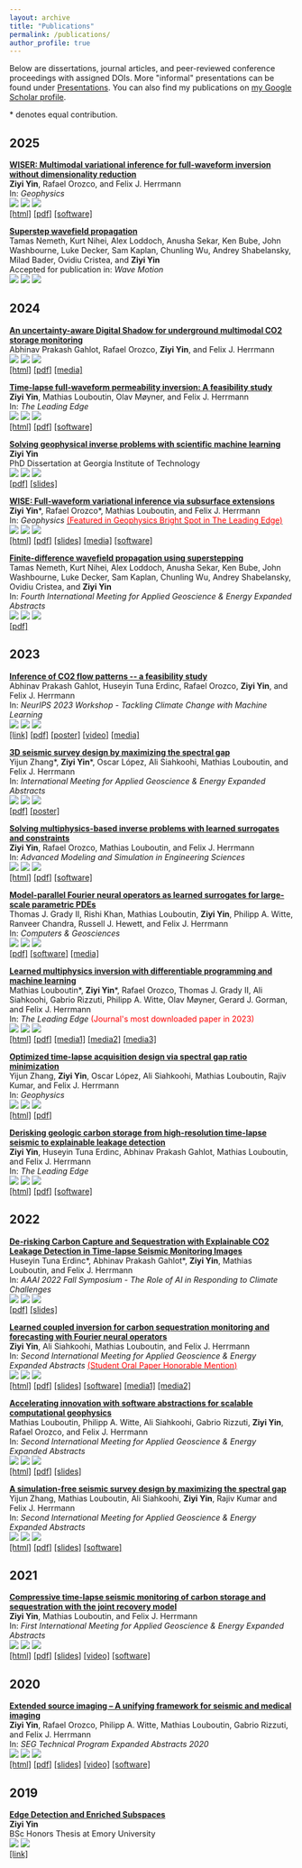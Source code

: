 ```yaml
---
layout: archive
title: "Publications"
permalink: /publications/
author_profile: true
---
```


Below are dissertations, journal articles, and peer-reviewed conference proceedings with assigned DOIs. More "informal" presentations can be found under [Presentations](https://ziyiyin97.github.io/presentations/). You can also find my publications on [my Google Scholar profile](https://scholar.google.com/citations?user=ji9kwj8AAAAJ&hl=en).

\* denotes equal contribution.

[preprint-img]:https://img.shields.io/badge/preprint-yellow
[conference-img]:https://img.shields.io/badge/conference-purple
[journal-img]:https://img.shields.io/badge/journal-red
[thesis-img]:https://img.shields.io/badge/thesis-orange

## 2025

[**WISER: Multimodal variational inference for full-waveform inversion without dimensionality reduction**](https://doi.org/10.1190/geo2024-0483.1)       
**Ziyi Yin**, Rafael Orozco, and Felix J. Herrmann       
In: *Geophysics*     
![][journal-img] ![](https://img.shields.io/badge/Mar%202025-black) [![](https://img.shields.io/badge/DOI-10.1190/geo2024--0483.1-blue)](https://doi.org/10.1190/geo2024-0483.1)        
[[html]](https://slim.gatech.edu/Publications/Public/Journals/Geophysics/2024/yin2024wiser/WISER.html) [[pdf]](../files/publications/10.1190/geo2024-0483.1.pdf) [[software]](https://github.com/slimgroup/WISER.jl)   

[**Superstep wavefield propagation**](https://doi.org/10.48550/arXiv.2406.05154)       
Tamas Nemeth, Kurt Nihei, Alex Loddoch, Anusha Sekar, Ken Bube, John Washbourne, Luke Decker, Sam Kaplan, Chunling Wu, Andrey Shabelansky, Milad Bader, Ovidiu Cristea, and **Ziyi Yin**            
Accepted for publication in: *Wave Motion*     
![][journal-img] ![](https://img.shields.io/badge/Jan%202025-black) [![](https://img.shields.io/badge/DOI-10.48550/arXiv.2406.05154-blue)](https://doi.org/10.48550/arXiv.2406.05154)   

## 2024     

[**An uncertainty-aware Digital Shadow for underground multimodal CO2 storage monitoring**](https://doi.org/10.48550/arXiv.2410.01218)       
Abhinav Prakash Gahlot, Rafael Orozco, **Ziyi Yin**, and Felix J. Herrmann       
![][preprint-img] ![](https://img.shields.io/badge/Oct%202024-black) [![](https://img.shields.io/badge/DOI-10.48550/arXiv.2410.01218-blue)](https://doi.org/10.48550/arXiv.2410.01218)        
[[html]](https://slim.gatech.edu/Publications/Public/Submitted/2024/gahlot2024uads/paper.html) [[pdf]](https://arxiv.org/pdf/2410.01218) [[media]](https://research.gatech.edu/digital-twins-make-co2-storage-safer)           

[**Time-lapse full-waveform permeability inversion: A feasibility study**](https://doi.org/10.1190/tle43080544.1)          
**Ziyi Yin**, Mathias Louboutin, Olav Møyner, and Felix J. Herrmann      
In: *The Leading Edge*     
![][journal-img] ![](https://img.shields.io/badge/Aug%202024-black) [![](https://img.shields.io/badge/DOI-10.1190/tle43080544.1-blue)](https://doi.org/10.1190/tle43080544.1)   
[[html]](https://slim.gatech.edu/Publications/Public/Journals/TheLeadingEdge/2024/yin2024tfp/paper.html) [[pdf]](../files/publications/10.1190/tle43080544.1.pdf) [[software]](https://github.com/slimgroup/TL-FWPI.jl)        

[**Solving geophysical inverse problems with scientific machine learning**](https://hdl.handle.net/1853/75649)       
**Ziyi Yin**       
PhD Dissertation at Georgia Institute of Technology            
![][thesis-img] ![](https://img.shields.io/badge/Aug%202024-black) [![](https://img.shields.io/badge/DOI-10.13140/RG.2.2.10102.82246-blue)](https://doi.org/10.13140/RG.2.2.10102.82246)        
[[pdf]](https://hdl.handle.net/1853/75649) [[slides]](http://dx.doi.org/10.13140/RG.2.2.16561.39528)        

[**WISE: Full-waveform variational inference via subsurface extensions**](https://doi.org/10.1190/geo2023-0744.1)       
**Ziyi Yin**\*, Rafael Orozco\*, Mathias Louboutin, and Felix J. Herrmann       
In: *Geophysics* [<span style="color:red">(Featured in Geophysics Bright Spot in The Leading Edge)</span>](https://library.seg.org/doi/10.1190/tle43090632.1)    
![][journal-img] ![](https://img.shields.io/badge/Jul%202024-black) [![](https://img.shields.io/badge/DOI-10.1190/geo2023--0744.1-blue)](https://doi.org/10.1190/geo2023-0744.1)     
[[html]](https://slim.gatech.edu/Publications/Public/Journals/Geophysics/2024/yin2023wise/paper.html) [[pdf]](../files/publications/10.1190/geo2023-0744.1.pdf) [[slides]](https://slim.gatech.edu/Publications/Public/Lectures/GTseminar/2024/yin2024GTwise) [[media]](https://library.seg.org/doi/10.1190/tle43090632.1) [[software]](https://github.com/slimgroup/WISE.jl)           

[**Finite-difference wavefield propagation using superstepping**](https://doi.org/10.1190/image2024-4091674.1)       
Tamas Nemeth, Kurt Nihei, Alex Loddoch, Anusha Sekar, Ken Bube, John Washbourne, Luke Decker, Sam Kaplan, Chunling Wu, Andrey Shabelansky, Ovidiu Cristea, and **Ziyi Yin**        
In: *Fourth International Meeting for Applied Geoscience & Energy Expanded Abstracts*       
![][conference-img] ![](https://img.shields.io/badge/Jul%202024-black) [![](https://img.shields.io/badge/DOI-10.1190/image2024--4091674.1-blue)](https://doi.org/10.1190/image2024-4091674.1)            
[[pdf]](../files/publications/10.1190/image2024-4091674.1.pdf)     

## 2023

[**Inference of CO2 flow patterns -- a feasibility study**](https://doi.org/10.48550/arXiv.2311.00290)            
Abhinav Prakash Gahlot, Huseyin Tuna Erdinc, Rafael Orozco, **Ziyi Yin**, and Felix J. Herrmann      
In: *NeurIPS 2023 Workshop - Tackling Climate Change with Machine Learning*     
![][conference-img] ![](https://img.shields.io/badge/Dec%202023-black) [![](https://img.shields.io/badge/DOI-10.48550/arXiv.2311.00290-blue)](https://doi.org/10.48550/arXiv.2311.00290)       
[[link]](https://www.climatechange.ai/papers/neurips2023/108) [[pdf]](https://arxiv.org/pdf/2311.00290.pdf) [[poster]](https://s3.us-east-1.amazonaws.com/climate-change-ai/papers/neurips2023/108/poster.jpg) [[video]](https://slideslive.com/39012807/inference-of-co2-flow-patternsa-feasibility-study) [[media]](https://www.cc.gatech.edu/news/machine-learning-could-be-key-early-leakage-detection-underground-carbon-storage-sites)               

[**3D seismic survey design by maximizing the spectral gap**](https://doi.org/10.1190/image2023-3895546.1)    
Yijun Zhang\*, **Ziyi Yin**\*, Oscar López, Ali Siahkoohi, Mathias Louboutin, and Felix J. Herrmann      
In: *International Meeting for Applied Geoscience & Energy Expanded Abstracts*      
![][conference-img] ![](https://img.shields.io/badge/Dec%202023-black) [![](https://img.shields.io/badge/DOI-10.1190/image2023--3895546.1-blue)](https://doi.org/10.1190/image2023-3895546.1)        
[[pdf]](../files/publications/10.1190/image2023-3895546.1.pdf) [[poster]](https://slim.gatech.edu/Publications/Public/Conferences/SEG/2023/zhang2023IMAGEssd/zhang2023IMAGEssd_pres.pdf)         

[**Solving multiphysics-based inverse problems with learned surrogates and constraints**](https://doi.org/10.1186/s40323-023-00252-0)    
**Ziyi Yin**, Rafael Orozco, Mathias Louboutin, and Felix J. Herrmann      
In: *Advanced Modeling and Simulation in Engineering Sciences*         
![][journal-img] ![](https://img.shields.io/badge/Oct%202023-black) [![](https://img.shields.io/badge/DOI-10.1186/s40323--023--00252--0-blue)](https://doi.org/10.1186/s40323-023-00252-0)         
[[html]](https://amses-journal.springeropen.com/articles/10.1186/s40323-023-00252-0) [[pdf]](https://amses-journal.springeropen.com/counter/pdf/10.1186/s40323-023-00252-0.pdf) [[software]](https://github.com/slimgroup/FNO-NF.jl)               

[**Model-parallel Fourier neural operators as learned surrogates for large-scale parametric PDEs**](https://doi.org/10.1016/j.cageo.2023.105402)        
Thomas J. Grady II, Rishi Khan, Mathias Louboutin, **Ziyi Yin**, Philipp A. Witte, Ranveer Chandra, Russell J. Hewett, and Felix J. Herrmann         
In: *Computers & Geosciences*    
![][journal-img] ![](https://img.shields.io/badge/Sep%202023-black) [![](https://img.shields.io/badge/DOI-10.1016/j.cageo.2023.105402-blue)](https://doi.org/10.1016/j.cageo.2023.105402)        
[[pdf]](https://arxiv.org/pdf/2204.01205.pdf) [[software]](https://github.com/slimgroup/dfno) [[media]](https://developer.nvidia.com/blog/accelerating-climate-change-mitigation-with-machine-learning-the-case-of-carbon-storage)            

[**Learned multiphysics inversion with differentiable programming and machine learning**](https://doi.org/10.1190/tle42070474.1)      
Mathias Louboutin\*, **Ziyi Yin**\*, Rafael Orozco, Thomas J. Grady II, Ali Siahkoohi, Gabrio Rizzuti, Philipp A. Witte, Olav Møyner, Gerard J. Gorman, and Felix J. Herrmann    
In: *The Leading Edge* <span style="color:red">(Journal's most downloaded paper in 2023)</span>             
![][journal-img] ![](https://img.shields.io/badge/Jul%202023-black) [![](https://img.shields.io/badge/DOI-10.1190/tle42070474.1-blue)](https://doi.org/10.1190/tle42070474.1)             
[[html]](https://library.seg.org/doi/epub/10.1190/tle42070474.1) [[pdf]](https://library.seg.org/doi/epub/10.1190/tle42070474.1) [[media1]](https://doi.org/10.1190/seismic-soundoff-episode194) [[media2]](https://open.spotify.com/episode/0lzxirrfnaX6cywTYopmzc?si=lh5Mgl7mSSiGYeVfn7ZBgA&nd=1&dlsi=b0d9fe8f06ab471d) [[media3]](https://www.instagram.com/reel/CvpuCMGLVnW/?igsh=NzBmMjdhZWRiYQ==)       

[**Optimized time-lapse acquisition design via spectral gap ratio minimization**](https://doi.org/10.1190/geo2023-0024.1)    
Yijun Zhang, **Ziyi Yin**, Oscar López, Ali Siahkoohi, Mathias Louboutin, Rajiv Kumar, and Felix J. Herrmann    
In: *Geophysics*            
![][journal-img] ![](https://img.shields.io/badge/Jul%202023-black) [![](https://img.shields.io/badge/DOI-10.1190/geo2023--0024.1-blue)](https://doi.org/10.1190/geo2023-0024.1)                           
[[html]](https://slim.gatech.edu/Publications/Public/Journals/Geophysics/2023/zhang2023otl/Spectral_Gap_Paper.html) [[pdf]](../files/publications/10.1190/geo2023-0024.1.pdf)       

[**Derisking geologic carbon storage from high-resolution time-lapse seismic to explainable leakage detection**](https://doi.org/10.1190/tle42010069.1)        
**Ziyi Yin**, Huseyin Tuna Erdinc, Abhinav Prakash Gahlot, Mathias Louboutin, and Felix J. Herrmann        
In: *The Leading Edge*             
![][journal-img] ![](https://img.shields.io/badge/Jan%202023-black) [![](https://img.shields.io/badge/DOI-10.1190/tle42010069.1-blue)](https://doi.org/10.1190/tle42010069.1)                  
[[html]](https://slim.gatech.edu/Publications/Public/Journals/TheLeadingEdge/2022/yin2022TLEdgc/paper.html) [[pdf]](../files/publications/10.1190/tle42010069.1.pdf) [[software]](https://github.com/slimgroup/GCS-CAM)     

## 2022

[**De-risking Carbon Capture and Sequestration with Explainable CO2 Leakage Detection in Time-lapse Seismic Monitoring Images**](https://doi.org/10.48550/arXiv.2212.08596)        
Huseyin Tuna Erdinc\*, Abhinav Prakash Gahlot\*, **Ziyi Yin**, Mathias Louboutin, and Felix J. Herrmann     
In: *AAAI 2022 Fall Symposium - The Role of AI in Responding to Climate Challenges*      
![][conference-img] ![](https://img.shields.io/badge/Nov%202022-black) [![](https://img.shields.io/badge/DOI-10.48550/arXiv.2212.08596-blue)](https://doi.org/10.48550/arXiv.2212.08596)                 
[[pdf]](https://slim.gatech.edu/Publications/Public/Conferences/AAAI/2022/erdinc2022AAAIdcc/erdinc2022AAAIdcc.pdf) [[slides]](https://slim.gatech.edu/Publications/Public/Conferences/AAAI/2022/erdinc2022AAAIdcc)      

[**Learned coupled inversion for carbon sequestration monitoring and forecasting with Fourier neural operators**](https://doi.org/10.1190/image2022-3722848.1)          
**Ziyi Yin**, Ali Siahkoohi, Mathias Louboutin, and Felix J. Herrmann       
In: *Second International Meeting for Applied Geoscience & Energy Expanded Abstracts* [<span style="color:red">(Student Oral Paper Honorable Mention)</span>](https://ziyiyin97.github.io/files/awards/2023/2022_IMAGE_Letter.pdf)    
![][conference-img] ![](https://img.shields.io/badge/Aug%202022-black) [![](https://img.shields.io/badge/DOI-10.1190/image2022--3722848.1-blue)](https://doi.org/10.1190/image2022-3722848.1)            
[[html]](https://slim.gatech.edu/Publications/Public/Conferences/SEG/2022/yin2022SEGlci/paper.html) [[pdf]](../files/publications/10.1190/image2022-3722848.1.pdf) [[slides]](https://slim.gatech.edu/Publications/Public/Conferences/SEG/2022/yin2022SEGlci) [[software]](https://github.com/slimgroup/FNO4CO2) [[media1]](https://www.cc.gatech.edu/news/group-brings-seismic-imaging-climate-change-conversations-and-beyond) [[media2]](https://www.youtube.com/watch?v=2NiB8qTyKa4)   

[**Accelerating innovation with software abstractions for scalable computational geophysics**](https://doi.org/10.1190/image2022-3750561.1)        
Mathias Louboutin, Philipp A. Witte, Ali Siahkoohi, Gabrio Rizzuti, **Ziyi Yin**, Rafael Orozco, and Felix J. Herrmann       
In: *Second International Meeting for Applied Geoscience & Energy Expanded Abstracts*            
![][conference-img] ![](https://img.shields.io/badge/Aug%202022-black) [![](https://img.shields.io/badge/DOI-10.1190/image2022--3750561.1-blue)](https://doi.org/10.1190/image2022-3750561.1)          
[[html]](https://slim.gatech.edu/Publications/Public/Conferences/SEG/2022/louboutin2022SEGais/louboutin_seg22.html) [[pdf]](../files/publications/10.1190/image2022-3750561.1.pdf) [[slides]](https://slim.gatech.edu/Publications/Public/Conferences/SEG/2022/louboutin2022SEGais)

[**A simulation-free seismic survey design by maximizing the spectral gap**](https://doi.org/10.1190/image2022-3751690.1)        
Yijun Zhang, Mathias Louboutin, Ali Siahkoohi, **Ziyi Yin**, Rajiv Kumar and Felix J. Herrmann       
In: *Second International Meeting for Applied Geoscience & Energy Expanded Abstracts*        
![][conference-img] ![](https://img.shields.io/badge/Aug%202022-black) [![](https://img.shields.io/badge/DOI-10.1190/image2022--3751690.1-blue)](https://doi.org/10.1190/image2022-3751690.1)     
[[html]](https://slim.gatech.edu/Publications/Public/Conferences/SEG/2022/zhang2022SEGass/Yijun2022SEGass.html) [[pdf]](../files/publications/10.1190/image2022-3751690.1.pdf) [[slides]](https://slim.gatech.edu/Publications/Public/Conferences/SEG/2022/zhang2022SEGass) [[software]](https://github.com/slimgroup/opt_spectral_gap)

## 2021

[**Compressive time-lapse seismic monitoring of carbon storage and sequestration with the joint recovery model**](https://doi.org/10.1190/segam2021-3569087.1)        
**Ziyi Yin**, Mathias Louboutin, and Felix J. Herrmann       
In: *First International Meeting for Applied Geoscience & Energy Expanded Abstracts*         
![][conference-img] ![](https://img.shields.io/badge/Sep%202021-black) [![](https://img.shields.io/badge/DOI-10.1190/segam2021--3569087.1-blue)](https://doi.org/10.1190/segam2021-3569087.1)     
[[html]](https://slim.gatech.edu/Publications/Public/Conferences/SEG/2021/yin2021SEGcts/yin2021SEGcts.html) [[pdf]](../files/publications/10.1190/segam2021-3569087.1.pdf) [[slides]](https://slim.gatech.edu/Publications/Public/Conferences/SEG/2021/yin2021SEGcts/Tue-9-28-Yin.html) [[video]](https://slim.gatech.edu/Publications/Public/Conferences/SEG/2021/yin2021SEGcts/yin2021SEGcts.mp4) [[software]](https://github.com/slimgroup/Software.SEG2021)

## 2020

[**Extended source imaging – A unifying framework for seismic and medical imaging**](https://doi.org/10.1190/segam2020-3426999.1)         
**Ziyi Yin**, Rafael Orozco, Philipp A. Witte, Mathias Louboutin, Gabrio Rizzuti, and Felix J. Herrmann       
In: *SEG Technical Program Expanded Abstracts 2020*      
![][conference-img] ![](https://img.shields.io/badge/Sep%202020-black) [![](https://img.shields.io/badge/DOI-10.1190/segam2020--3426999.1-blue)](https://doi.org/10.1190/segam2020-3426999.1)       
[[html]](https://slim.gatech.edu/Publications/Public/Conferences/SEG/2020/yin2020SEGesi/yin2020SEGesi.html) [[pdf]](../files/publications/10.1190/segam2020-3426999.1.pdf) [[slides]](https://slim.gatech.edu/Publications/Public/Conferences/SEG/2020/yin2020SEGesi/yin2020SEGesi_pres.pdf)  [[video]](https://slim.gatech.edu/Publications/Public/Conferences/SEG/2020/yin2020SEGesi/yin2020SEGesi_pres.mp4) [[software]](https://github.com/slimgroup/Software.SEG2020)

## 2019

[**Edge Detection and Enriched Subspaces**](https://etd.library.emory.edu/concern/etds/7w62f916x)    
**Ziyi Yin**    
BSc Honors Thesis at Emory University            
![][thesis-img] ![](https://img.shields.io/badge/May%202019-black)          
[[link]](https://etd.library.emory.edu/concern/etds/7w62f916x)
